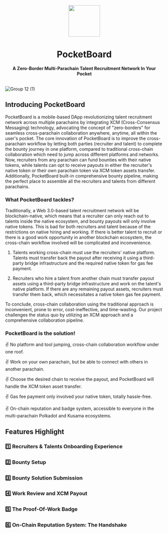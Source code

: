 <div align="center">
    <img src="https://github.com/wsw1833/pocket-board/assets/69501009/1ce767a4-e132-44e2-b3a7-2e711b559370" width=100>
    <h1>PocketBoard</h1>
    <strong>A Zero-Border Multi-Parachain Talent Recruitment Network In Your Pocket</strong>  
</div>

<br>

![Group 12 (1)](https://github.com/wsw1833/pocket-board/assets/69501009/3e88a73d-ba69-4659-a5cf-9518e322fb4d)

## Introducing PocketBoard

PocketBoard is a mobile-based DApp revolutionizing talent recruitment network across multiple parachains by integrating XCM (Cross-Consensus Messaging) technology, advocating the concept of "zero-borders" for seamless cross-parachain collaboration anywhere, anytime, all within the user's pocket. The core innovation of PocketBoard is to improve the cross-parachain workflow by letting both parties (recruiter and talent) to complete the bounty journey in one platform, compared to traditional cross-chain collaboration which need to jump across different platforms and networks. Now, recruiters from any parachain can fund bounties with their native tokens, while talents can opt to receive payouts in either the recruiter's native token or their own parachain token via XCM token assets transfer. Additionally, PocketBoard built-in comprehensive bounty pipeline, making the perfect place to assemble all the recruiters and talents from different parachains. 

### What PocketBoard tackles?

Traditionally, a Web 3.0-based talent recruitment network will be blockchain-native, which means that a recruiter can only reach out to talents inside the native ecosystem, and bounty payouts will only involve native tokens. This is bad for both recruiters and talent because of the restrictions on native hiring and working. If there is better talent to recruit or there is a good work opportunity in another blockchain ecosystem, the cross-chain workflow involved will be complicated and inconvenience. 

1. Talents working cross-chain must use the recruiters' native platform. Talents must transfer back the payout after receiving it using a third-party bridge infrastructure and the required native token for gas fee payment.

2. Recruiters who hire a talent from another chain must transfer payout assets using a third-party bridge infrastructure and work on the talent's native platform. If there are any remaining payout assets, recruiters must transfer them back, which necessitates a native token gas fee payment.

To conclude, cross-chain collaboration using the traditional approach is inconvenient, prone to error, cost-ineffective, and time-wasting. Our project challenges the status quo by utilizing an XCM approach and a comprehensive collaboration pipeline.

### PocketBoard is the solution!

✌️ No platform and tool jumping, cross-chain collaboration workflow under one roof.

✌️ Work on your own parachain, but be able to connect with others in another parachain.

✌️ Choose the desired chain to receive the payout, and PocketBoard will handle the XCM token asset transfer.

✌️ Gas fee payment only involved your native token, totally hassle-free.

✌️ On-chain reputation and badge system, accessible to everyone in the multi-parachain Polkadot and Kusama ecosystems.

## Features Highlight

### 1️⃣ Recruiters & Talents Onboarding Experience

### 2️⃣ Bounty Setup

### 3️⃣ Bounty Solution Submission

### 4️⃣ Work Review and XCM Payout

### 5️⃣ The Proof-Of-Work Badge

### 6️⃣ On-Chain Reputation System: The Handshake

